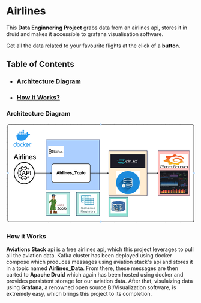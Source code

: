 # Airlines
This **Data Enginnering Project** grabs data from an airlines api, stores it in druid and makes it accessible to grafana visualisation software.

Get all the data related to your favourite flights at the click of a **button**.

## Table of Contents
### <ul> <li> [Architecture Diagram](#architecture-diagram) </ul>
### <ul> <li> [How it Works?](#how-it-works) </ul>

### Architecture Diagram
![](./images/Screenshot%20From%202025-01-02%2017-04-35.png)

### How it Works
**Aviations Stack** api is a free airlines api, which this project leverages to pull all the aviation data. Kafka cluster has been deployed using docker compose which produces messages using aviation stack's api and stores it in a topic named **Airlines_Data**. From there, these messages are then carted to **Apache Druid** which again has been hosted using docker and provides persistent storage for our aviation data. After that, visulaizing data using **Grafana**, a renowned open source BI/Visualization software, is extremely easy, which brings this project to its completion. 
